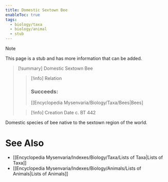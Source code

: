 ```yaml
---
title: Domestic Sextown Bee
enableToc: true
tags:
  - biology/taxa
  - biology/animal
  - stub
---
```


> [!note]
> This page is a stub and has more information that can be added.

> [!summary] Domestic Sextown Bee
> > [!info] Relation
> > ### Succeeds:
> > [[Encyclopedia Mysenvaria/Biology/Taxa/Bees|Bees]
>
> > [!info] Creation Date
> > c. BT 442

Domestic species of bee native to the sextown region of the world.

# See Also
- [[Encyclopedia Mysenvaria/Indexes/Biology/Taxa/Lists of Taxa|Lists of Taxa]]
- [[Encyclopedia Mysenvaria/Indexes/Biology/Animals/Lists of Animals|Lists of Animals]]
